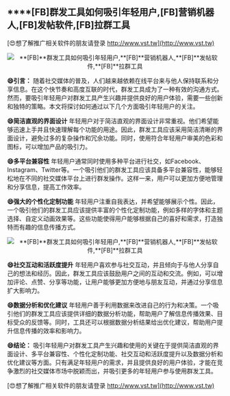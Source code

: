 ## ****[FB]**群发工具如何吸引年轻用户,**[FB]**营销机器人,**[FB]**发帖软件,**[FB]**拉群工具**

[😍想了解推广相关软件的朋友请登录 http://www.vst.tw](http://www.vst.tw)

 <center><img src="https://vst.tw/MP4/tuiguang/png/8.png" alt="**[FB]**群发工具如何吸引年轻用户,**[FB]**营销机器人,**[FB]**发帖软件,**[FB]**拉群工具"></center>

**😄引言：**
随着社交媒体的普及，人们越来越依赖在线平台来与他人保持联系和分享信息。在这个快节奏和高度互联的时代，群发工具成为了一种有效的沟通方式。然而，要吸引年轻用户对群发工具产生兴趣并提供良好的用户体验，需要一些创新和独特的策略。本文将探讨如何通过以下几个方面吸引年轻用户的关注。

**😄简洁直观的界面设计**
年轻用户对于简洁直观的界面设计非常重视。他们希望能够迅速上手并且快速理解每个功能的用途。因此，群发工具应该采用简洁清晰的界面设计，避免过多的复杂操作和冗余功能。同时，使用符合年轻用户审美的色彩和图标，可以增加产品的吸引力。

**😄多平台兼容性**
年轻用户通常同时使用多种平台进行社交，如Facebook、Instagram、Twitter等。一个吸引他们的群发工具应该具备多平台兼容性，能够轻松地在不同的社交媒体平台上进行群发操作。这样一来，用户可以更加方便地管理和分享信息，提高工作效率。

**😄强大的个性化定制功能**
年轻用户注重自我表达，并希望能够展示个性。因此，一个吸引他们的群发工具应该提供丰富的个性化定制功能，例如多样的字体和主题选择、自定义动画效果等。这些功能使得用户能够根据自己的喜好和需求，打造独特而有趣的信息传播方式。

 <center><img src="https://vst.tw/MP4/tuiguang/png/7.png" alt="**[FB]**群发工具如何吸引年轻用户,**[FB]**营销机器人,**[FB]**发帖软件,**[FB]**拉群工具"></center>

**😄社交互动和活跃度提升**
年轻用户喜欢参与社交互动，并且倾向于与他人分享自己的想法和经历。因此，群发工具应该鼓励用户之间的互动和交流。例如，可以增加评论、点赞、分享等功能，让用户能够更加方便地与朋友互动，并通过分享信息扩大影响力。

**😄数据分析和优化建议**
年轻用户善于利用数据来改进自己的行为和决策。一个吸引他们的群发工具应该提供详细的数据分析功能，帮助用户了解信息传播效果、目标受众的反馈等。同时，工具还可以根据数据分析结果给出优化建议，帮助用户提升信息传播的效率和影响力。

**😄结论：**
吸引年轻用户对群发工具产生兴趣和使用的关键在于提供简洁直观的界面设计、多平台兼容性、个性化定制功能、社交互动和活跃度提升以及数据分析和优化建议等方面。只有满足年轻用户的需求，并且提供良好的用户体验，才能在竞争激烈的社交媒体市场中脱颖而出，并吸引更多的年轻用户参与使用群发工具。

[😍想了解推广相关软件的朋友请登录 http://www.vst.tw](http://www.vst.tw)



